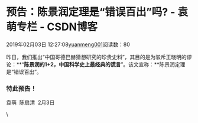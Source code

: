 
# 预告：陈景润定理是“错误百出”吗? - 袁萌专栏 - CSDN博客

2019年02月03日 12:27:08[yuanmeng001](https://me.csdn.net/yuanmeng001)阅读数：80


昨日，我们推出“中国哥德巴赫猜想研究的珍贵史料”，其目的是为驳斥王晓明的谬论：**“**陈景润的1+2，中国科学史上最经典的谎言**”。该文宣称：**陈景润定理是“错误百出”。
### 特此预告！
袁萌  陈启清  2月3日


\



